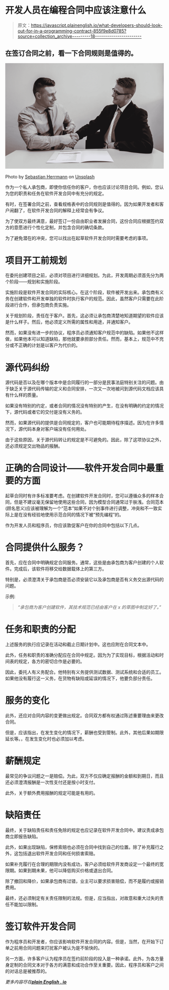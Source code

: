 # 开发人员在编程合同中应该注意什么

> 原文：<https://javascript.plainenglish.io/what-developers-should-look-out-for-in-a-programming-contract-855f9e8d0785?source=collection_archive---------18----------------------->

## 在签订合同之前，看一下合同规则是值得的。

![](img/e7a34aceafa354505f0ddc72f4f4690c.png)

Photo by [Sebastian Herrmann](https://unsplash.com/@officestock?utm_source=medium&utm_medium=referral) on [Unsplash](https://unsplash.com?utm_source=medium&utm_medium=referral)

作为一个私人承包商，即使你信任你的客户，你也应该讨论项目合同。例如，您认为您的职责和任务在软件开发合同中有充分的规定。

有时，在签署合同之前，查看规格表中的合同规则是值得的。因为如果开发者和客户闹翻了，在软件开发合同的解释上经常会有争议。

为了使双方最终满意，最好签订一份自由职业者发展合同，这份合同应根据签约双方的意愿进行个性化定制，并包含合同的确切条款。

为了避免潜在的冲突，您可以找出在起草软件开发合同时需要考虑的事项。

# **项目开工前规划**

在委托创建项目之前，必须对项目进行详细规划。为此，开发周期必须首先分为两个阶段——规划和实施阶段。

实施阶段是软件开发合同的实际核心。在这个阶段，软件被开发出来。承包商有义务在创建软件和开发单独的软件时执行客户的规范。因此，虽然客户只需要在此阶段进行合作，但承包商负责实施。

关于规划阶段，责任在于客户。首先，这必须让承包商清楚地知道期望的软件应该是什么样子。然后，他必须定义所需的属性和用途，并通知客户。

然而，如果没有进一步的协议，程序员必须通知客户规范中的缺陷。如果他不这样做，如果他本可以知道缺陷，那他就要承担部分责任。然而，基本上，规范中不充分或不正确的计划是以客户为代价的。

# **源代码纠纷**

源代码是否以及在哪个版本中是合同履行的一部分是民事法庭特别关注的问题。由于缺乏关于源代码传输的定义和合同安排，一次又一次地被问到源代码文档应该具有什么样的质量。

如果没有特别的约定，或者合同的情况没有特别的产生，在没有明确的约定的情况下，源代码或者它的交付是没有义务的。

然而，如果源代码的提供是合同规定的，客户也可能期待程序描述。因为在许多情况下，源代码本身对客户端没有任何用处。

由于这些原因，关于源代码转让的规定是不可避免的。因此，除了这项协议之外，还必须规定交出物品的报酬。

# **正确的合同设计——软件开发合同中最重要的方面**

起草合同时有许多标准要考虑。在创建软件开发合同时，您可以遵循众多的样本合同，但是不建议毫无保留地使用这些合同，因为模型合同通常过于肤浅。合同范本(顾名思义)应该被理解为一个“范本”如果不对个别事件进行调整，冲突和不一致实际上是在没有经验地使用示范合同的情况下被“预先编程”的。

作为开发人员和程序员，你应该敦促客户在你的合同中包括以下几点。

# **合同提供什么服务？**

首先，应在合同中明确规定合同服务。通常，这些是由承包商为客户创建的个人软件。完成后，该软件将移交给数据载体上的第三方。

特别是，必须澄清关于承包商是否必须安装它以及承包商是否有义务交出源代码的问题。

示例:

> *“承包商为客户创建软件，其技术规范已经由客户在 x 的草图中制定好了。”*

# **任务和职责的分配**

上述服务的执行应记录在活动和截止日期计划中。这也应附在合同文本中。

此外，任务和职责的准确分配应在合同中规定。因为为了实现目标，根据活动和时间表的规定，各方的密切合作是必要的。

因此，委托人有义务配合。他特别有义务提供测试数据、测试系统和合适的员工。如果他没有履行这一义务，在货物有缺陷或延误的情况下，他要负部分责任。

# **服务的变化**

此外，还应对合同内容的变更做出规定。合同双方都有权通过陈述重要理由来更改合同。

但是，应该指出，在发生变化的情况下，薪酬也受到管制。此外，其他后果如期限延长等。，在发生变化时也必须加以考虑。

# **薪酬规定**

最常见的争议问题之一是赔偿。为此，双方不仅应确定报酬的金额和到期日，而且还必须澄清报酬是一次性支付还是按小时支付。

此外，关于额外费用报酬的规定可能是有用的。

# **缺陷责任**

最终，关于缺陷责任和责任免除的规定也应记录在软件开发合同中。建议责成承包商立即报告缺陷。

此外，如果出现缺陷，保修索赔也必须在合同中找到自己的位置。除了补充履行之外，这包括退出软件开发合同和任何损害索赔。

如果补充履行在合理的期限内没有成功，客户必须给软件开发商设定一个最终的宽限期。如果到期未果，他可以降低购买价格或退出合同。

除了撤回和降价，如果承包商有过错，业主可以要求损害赔偿，而不是履约或报销费用。

最终，还必须制定有关责任限制的法规。但是，应当指出，对故意和重大过失的责任不能加以限制。

# **签订软件开发合同**

作为程序员和开发者，你应该影响软件开发合同的内容。但是，当然，在开始下订单之前用合同问题来打扰客户被认为是不愉快的。

另一方面，许多客户认为程序员在签约前阶段的投入是一种承诺。此外，为各方量身定制的合同文本对于各方的满意和成功合作至关重要。因此，程序员和客户之间的对话总是被推荐的。

*更多内容尽在*[***plain English . io***](http://plainenglish.io/)